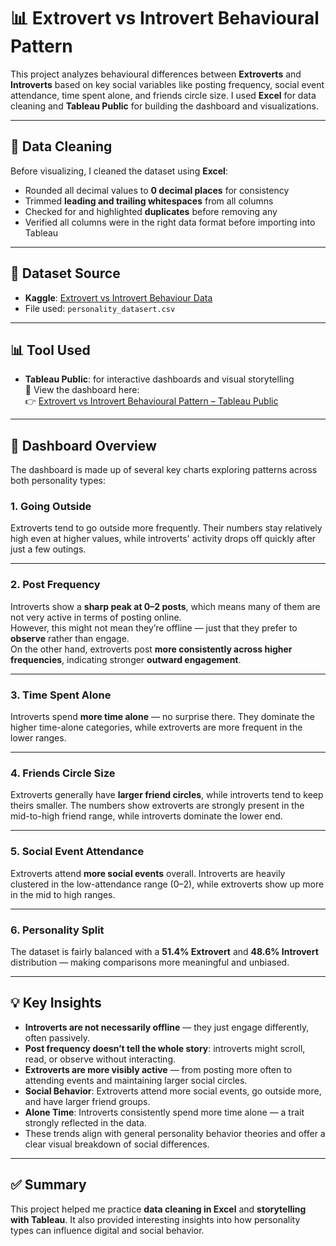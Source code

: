 # 📊 Extrovert vs Introvert Behavioural Pattern

This project analyzes behavioural differences between **Extroverts** and **Introverts** based on key social variables like posting frequency, social event attendance, time spent alone, and friends circle size. I used **Excel** for data cleaning and **Tableau Public** for building the dashboard and visualizations.

---

## 🧼 Data Cleaning

Before visualizing, I cleaned the dataset using **Excel**:

- Rounded all decimal values to **0 decimal places** for consistency  
- Trimmed **leading and trailing whitespaces** from all columns  
- Checked for and highlighted **duplicates** before removing any  
- Verified all columns were in the right data format before importing into Tableau

---

## 📁 Dataset Source

- **Kaggle**: [Extrovert vs Introvert Behaviour Data](https://www.kaggle.com/datasets/rakeshkapilavai/extrovert-vs-introvert-behavior-data)
- File used: `personality_datasert.csv`

---

## 📊 Tool Used

- **Tableau Public**: for interactive dashboards and visual storytelling  
  📍 View the dashboard here:  
  👉 [Extrovert vs Introvert Behavioural Pattern – Tableau Public](https://public.tableau.com/app/profile/justice.sosu/viz/Book1_17496116143760/BehaviouralPattern?publish=yes)

---

## 📌 Dashboard Overview

The dashboard is made up of several key charts exploring patterns across both personality types:

### 1. **Going Outside**
Extroverts tend to go outside more frequently. Their numbers stay relatively high even at higher values, while introverts' activity drops off quickly after just a few outings.

---

### 2. **Post Frequency**
Introverts show a **sharp peak at 0–2 posts**, which means many of them are not very active in terms of posting online.  
However, this might not mean they’re offline — just that they prefer to **observe** rather than engage.  
On the other hand, extroverts post **more consistently across higher frequencies**, indicating stronger **outward engagement**.

---

### 3. **Time Spent Alone**
Introverts spend **more time alone** — no surprise there. They dominate the higher time-alone categories, while extroverts are more frequent in the lower ranges.

---

### 4. **Friends Circle Size**
Extroverts generally have **larger friend circles**, while introverts tend to keep theirs smaller. The numbers show extroverts are strongly present in the mid-to-high friend range, while introverts dominate the lower end.

---

### 5. **Social Event Attendance**
Extroverts attend **more social events** overall. Introverts are heavily clustered in the low-attendance range (0–2), while extroverts show up more in the mid to high ranges.

---

### 6. **Personality Split**
The dataset is fairly balanced with a **51.4% Extrovert** and **48.6% Introvert** distribution — making comparisons more meaningful and unbiased.

---

## 💡 Key Insights

- **Introverts are not necessarily offline** — they just engage differently, often passively.
- **Post frequency doesn’t tell the whole story**: introverts might scroll, read, or observe without interacting.
- **Extroverts are more visibly active** — from posting more often to attending events and maintaining larger social circles.
- **Social Behavior**: Extroverts attend more social events, go outside more, and have larger friend groups.
- **Alone Time**: Introverts consistently spend more time alone — a trait strongly reflected in the data.
- These trends align with general personality behavior theories and offer a clear visual breakdown of social differences.
---

## ✅ Summary

This project helped me practice **data cleaning in Excel** and **storytelling with Tableau**. It also provided interesting insights into how personality types can influence digital and social behavior.
